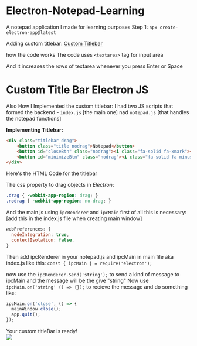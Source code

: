 # Electron-Notepad-Learning
A notepad application I made for learning purposes
Step 1: `npx create-electron-app@latest`

Adding custom titlebar: <a href="https://github.com/LOSTCANTiM/Electron-Notepad-L/blob/master/README.md#custom-title-bar-electron-js">Custom Titlebar</a>

how the code works
The code uses `<textarea>` tag for input area

And it increases the rows of textarea whenever you press Enter or Space

# Custom Title Bar Electron JS
Also How I Implemented the custom titlebar:
I had two JS scripts that formed the backend - `index.js` [the main one] nad `notepad.js` [that handles the notepad functions]

**Implementing Titlebar:**
```html
<div class="titlebar drag">
    <button class="title nodrag">Notepad</button>
    <button id="closeBtn" class="nodrag"><i class="fa-solid fa-xmark"></i></button>
    <button id="minimizeBtn" class="nodrag"><i class="fa-solid fa-minus"></i></button>
</div>
```
Here's the HTML Code for the titlebar

The css property to drag objects in _Electron_:
```css
.drag { -webkit-app-region: drag; }
.nodrag { -webkit-app-region: no-drag; }
```
And the main js using `ipcRenderer` and `ipcMain`
first of all this is necessary: [add this in the index.js file when creating main window]
```js
webPreferences: {
  nodeIntegration: true,
  contextIsolation: false,
}
``` 

Then add ipcRenderer in your notepad.js and ipcMain in main file aka index.js
like this: `const { ipcMain } = require('electron');`

now use the `ipcRenderer.Send('string');` to send a kind of message to ipcMain and the message will be the give "string"
Now use `ipcMain.on('string' () => {});` to recieve the message and do something like:

```js
ipcMain.on('close', () => {
  mainWindow.close();
  app.quit();
});
```

Your custom titleBar is ready! <br>
<img src="https://cdn.discordapp.com/attachments/888375074808287304/949979404409384980/unknown.png">



